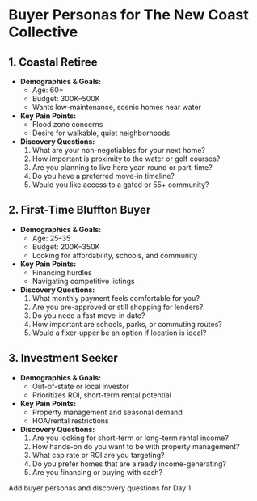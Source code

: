 # Buyer Personas for The New Coast Collective

## 1. Coastal Retiree
- **Demographics & Goals:**  
  - Age: 60+  
  - Budget: $300K–$500K  
  - Wants low-maintenance, scenic homes near water
- **Key Pain Points:**  
  - Flood zone concerns  
  - Desire for walkable, quiet neighborhoods  
- **Discovery Questions:**  
  1. What are your non-negotiables for your next home?
  2. How important is proximity to the water or golf courses?
  3. Are you planning to live here year-round or part-time?
  4. Do you have a preferred move-in timeline?
  5. Would you like access to a gated or 55+ community?

## 2. First-Time Bluffton Buyer
- **Demographics & Goals:**  
  - Age: 25–35  
  - Budget: $200K–$350K  
  - Looking for affordability, schools, and community
- **Key Pain Points:**  
  - Financing hurdles  
  - Navigating competitive listings
- **Discovery Questions:**  
  1. What monthly payment feels comfortable for you?
  2. Are you pre-approved or still shopping for lenders?
  3. Do you need a fast move-in date?
  4. How important are schools, parks, or commuting routes?
  5. Would a fixer-upper be an option if location is ideal?

## 3. Investment Seeker
- **Demographics & Goals:**  
  - Out-of-state or local investor  
  - Prioritizes ROI, short-term rental potential
- **Key Pain Points:**  
  - Property management and seasonal demand  
  - HOA/rental restrictions
- **Discovery Questions:**  
  1. Are you looking for short-term or long-term rental income?
  2. How hands-on do you want to be with property management?
  3. What cap rate or ROI are you targeting?
  4. Do you prefer homes that are already income-generating?
  5. Are you financing or buying with cash?

Add buyer personas and discovery questions for Day 1
